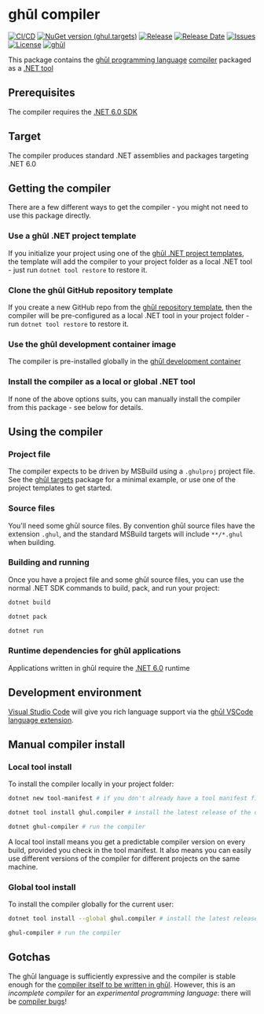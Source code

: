 # ghūl compiler

[![CI/CD](https://img.shields.io/github/actions/workflow/status/degory/ghul/ci.yml?branch=main)](https://github.com/degory/ghul/actions?query=workflow%3ACI)
[![NuGet version (ghul.targets)](https://img.shields.io/nuget/v/ghul.compiler.svg)](https://www.nuget.org/packages/ghul.compiler/)
[![Release](https://img.shields.io/github/v/release/degory/ghul?label=release)](https://github.com/degory/ghul/releases)
[![Release Date](https://img.shields.io/github/release-date/degory/ghul)](https://github.com/degory/ghul/releases)
[![Issues](https://img.shields.io/github/issues/degory/ghul)](https://github.com/degory/ghul/issues) 
[![License](https://img.shields.io/github/license/degory/ghul)](https://github.com/degory/ghul/blob/main/LICENSE)
[![ghūl](https://img.shields.io/badge/gh%C5%ABl-100%25!-information)](https://ghul.io)

This package contains the [ghūl programming language](https://ghul.io) [compiler](https://github.com/degory/ghul) packaged as a [.NET tool](https://docs.microsoft.com/en-us/dotnet/core/tools/global-tools)

## Prerequisites

The compiler requires the [.NET 6.0 SDK](https://dotnet.microsoft.com/en-us/download/dotnet/6.0)

## Target

The compiler produces standard .NET assemblies and packages targeting .NET 6.0

## Getting the compiler

There are a few different ways to get the compiler - you might not need to use this package directly.

### Use a ghūl .NET project template

If you initialize your project using one of the [ghūl .NET project templates](https://www.nuget.org/packages/ghul.templates/), the template will add the compiler to your project folder as a local .NET tool - just run `dotnet tool restore` to restore it. 

### Clone the ghūl GitHub repository template

If you create a new GitHub repo from the [ghūl repository template](https://github.com/degory/ghul-repository-template), then the compiler will be pre-configured as a local .NET tool in your project folder - run `dotnet tool restore` to restore it.

### Use the ghūl development container image

The compiler is pre-installed globally in the [ghūl development container](https://hub.docker.com/r/ghul/devcontainer)

### Install the compiler as a local or global .NET tool

If none of the above options suits, you can manually install the compiler from this package - see below for details.

## Using the compiler

### Project file

The compiler expects to be driven by MSBuild using a `.ghulproj` project file.
See the [ghūl targets](https://www.nuget.org/packages/ghul.targets/) package for
a minimal example, or use one of the project templates to get started.

### Source files

You'll need some ghūl source files. By convention ghūl source files have the extension `.ghul`, and the standard MSBuild targets will include `**/*.ghul` when building.

### Building and running

Once you have a project file and some ghūl source files, you can use the normal
.NET SDK commands to build, pack, and run your project:

```sh
dotnet build
```

```sh
dotnet pack
```

```sh
dotnet run
```

### Runtime dependencies for ghūl applications

Applications written in ghūl require the [.NET 6.0](https://dotnet.microsoft.com/download/dotnet/6.0) runtime

## Development environment

[Visual Studio Code](https://code.visualstudio.com) will give you rich language support via the [ghūl VSCode language extension](https://marketplace.visualstudio.com/items?itemName=degory.ghul).


## Manual compiler install

### Local tool install
To install the compiler locally in your project folder:

```sh
dotnet new tool-manifest # if you don't already have a tool manifest file
```
```sh
dotnet tool install ghul.compiler # install the latest release of the compiler locally
```
```sh
dotnet ghul-compiler # run the compiler
```

A local tool install means you get a predictable compiler version on every build, provided you check in the tool manifest. It also means you can easily use different versions of the compiler for different projects on the same machine. 

### Global tool install

To install the compiler globally for the current user:

```sh
dotnet tool install --global ghul.compiler # install the latest release of the compiler globally
```
```sh
ghul-compiler # run the compiler
```

## Gotchas

The ghūl language is sufficiently expressive and the compiler is stable enough for the [compiler itself to be written in ghūl](https://github.com/degory/ghul). However, this is an _incomplete compiler_ for an _experimental programming language_: there will be [compiler bugs](https://github.com/degory/ghul/issues?q=is%3Aissue+is%3Aopen+label%3Abug)!
